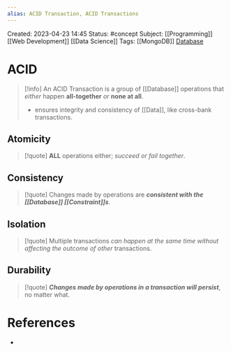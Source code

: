 ```yaml
---
alias: ACID Transaction, ACID Transactions
---
```


Created: 2023-04-23 14:45
Status: #concept
Subject: [[Programming]] [[Web Development]] [[Data Science]]
Tags: [[MongoDB]] [Database](./Database)

# ACID

> [!info] An ACID Transaction is a group of [[Database]] operations that _either_ happen **all-together** _or_ **none at all**.
>
> - ensures integrity and consistency of [[Data]], like cross-bank transactions.

## Atomicity

> [!quote] **ALL** operations either; _succeed or fail together_.

## Consistency

> [!quote] Changes made by operations are **_consistent with the [[Database]] [[Constraint]]s_**.

## Isolation

> [!quote] Multiple transactions _can happen at the same time without affecting the outcome of other_ transactions.

## Durability

> [!quote] **_Changes made by operations in a transaction will persist_**, no matter what.

# References

-
